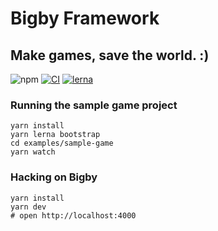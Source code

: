# Bigby Framework

## Make games, save the world. :)

![npm](https://img.shields.io/npm/v/bigby.svg) [![CI](https://github.com/bigby-framework/bigby/workflows/CI/badge.svg)](https://github.com/bigby-framework/bigby/actions) [![lerna](https://img.shields.io/badge/maintained%20with-lerna-cc00ff.svg)](https://lerna.js.org/)

### Running the sample game project

```
yarn install
yarn lerna bootstrap
cd examples/sample-game
yarn watch
```

### Hacking on Bigby

```
yarn install
yarn dev
# open http://localhost:4000
```
